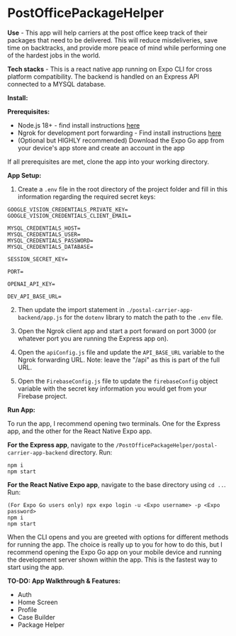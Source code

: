 # PostOfficePackageHelper

**Use** - This app will help carriers at the post office keep track of their packages that need to be delivered. This will reduce misdeliveries, save time on backtracks, and provide more peace of mind while performing one of the hardest jobs in the world.

**Tech stacks** - This is a react native app running on Expo CLI for cross platform compatibility. The backend is handled on an Express API connected to a MYSQL database.

**Install:**

**Prerequisites:**
- Node.js 18+ - find install instructions [here](https://nodejs.org/)
- Ngrok for development port forwarding - Find install instructions [here](https://ngrok.com/)
- (Optional but HIGHLY recommended) Download the Expo Go app from your device's app store and create an account in the app

If all prerequisites are met, clone the app into your working directory.

**App Setup:**

1. Create a `.env` file in the root directory of the project folder and fill in this information regarding the required secret keys:

```
GOOGLE_VISION_CREDENTIALS_PRIVATE_KEY=
GOOGLE_VISION_CREDENTIALS_CLIENT_EMAIL=

MYSQL_CREDENTIALS_HOST=
MYSQL_CREDENTIALS_USER=
MYSQL_CREDENTIALS_PASSWORD=
MYSQL_CREDENTIALS_DATABASE=

SESSION_SECRET_KEY=

PORT=

OPENAI_API_KEY=

DEV_API_BASE_URL=
```

2. Then update the import statement in `./postal-carrier-app-backend/app.js` for the `dotenv` library to match the path to the `.env` file.

3. Open the Ngrok client app and start a port forward on port 3000 (or whatever port you are running the Express app on).

4. Open the `apiConfig.js` file and update the `API_BASE_URL` variable to the Ngrok forwarding URL. Note: leave the \"/api\" as this is part of the full URL.

5. Open the `FirebaseConfig.js` file to update the `firebaseConfig` object variable with the secret key information you would get from your Firebase project.

**Run App:**

To run the app, I recommend opening two terminals. One for the Express app, and the other for the React Native Expo app.

**For the Express app**, navigate to the `/PostOfficePackageHelper/postal-carrier-app-backend` directory. 
Run:
```
npm i
npm start
```

**For the React Native Expo app**, navigate to the base directory using `cd ..`.
Run:
```
(For Expo Go users only) npx expo login -u <Expo username> -p <Expo password>
npm i
npm start
```

When the CLI opens and you are greeted with options for different methods for running the app. The choice is really up to you for how to do this, but I recommend opening the Expo Go app on your mobile device and running the development server shown within the app. This is the fastest way to start using the app.

**TO-DO: App Walkthrough & Features:**

- Auth
- Home Screen
- Profile
- Case Builder
- Package Helper